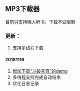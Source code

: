 ## MP3下载器
目前只支持懒人听书，下载不受限制

### 更新：
1. 支持多线程下载


#### 20181116
1. [增加下载“斗破苍穹”的demo](../master/src/main/java/lrts/DpcqMain.java)
2. 多线程支持完成自动结束
3. 优化日志记录

